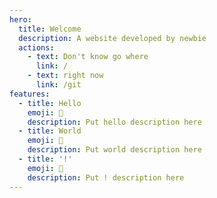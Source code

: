 ```yaml
---
hero:
  title: Welcome
  description: A website developed by newbie
  actions:
    - text: Don't know go where
      link: /
    - text: right now
      link: /git
features:
  - title: Hello
    emoji: 💎
    description: Put hello description here
  - title: World
    emoji: 🌈
    description: Put world description here
  - title: '!'
    emoji: 🚀
    description: Put ! description here
---
```


